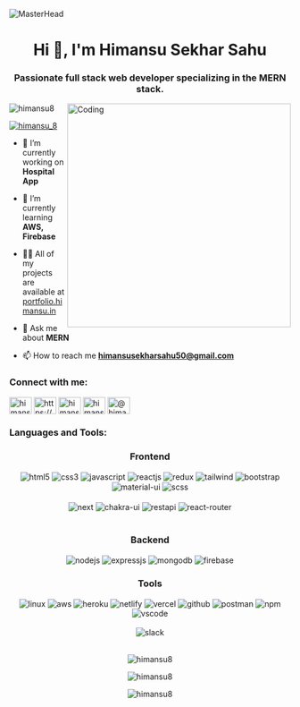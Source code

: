 ![MasterHead](https://user-images.githubusercontent.com/74038190/213910845-af37a709-8995-40d6-be59-724526e3c3d7.gif)

<h1 align="center">Hi 👋, I'm Himansu Sekhar Sahu</h1>
<h3 align="center">Passionate full stack web developer specializing in the MERN stack.</h3>
<img align="right" alt="Coding" width="400" src="https://cdn.dribbble.com/users/1162077/screenshots/3848914/programmer.gif">

<p align="left"> <img src="https://komarev.com/ghpvc/?username=himansu8&label=Profile%20views&color=0e75b6&style=flat" alt="himansu8" /> </p>

<p align="left"> <a href="https://twitter.com/himansu_8" target="blank"><img src="https://img.shields.io/twitter/follow/himansu_8?logo=twitter&style=for-the-badge" alt="himansu_8" /></a> </p>

- 🔭 I’m currently working on **Hospital App**

- 🌱 I’m currently learning **AWS, Firebase**

- 👨‍💻 All of my projects are available at [portfolio.himansu.in](https://portfolio.himansu.in)

- 💬 Ask me about **MERN**

- 📫 How to reach me **himansusekharsahu50@gmail.com**

<h3 align="left">Connect with me:</h3>
<p align="left">
<a href="https://twitter.com/himansu_8" target="blank"><img align="center" src="https://raw.githubusercontent.com/rahuldkjain/github-profile-readme-generator/master/src/images/icons/Social/twitter.svg" alt="himansu_8" height="30" width="40" /></a>
<a href="https://www.linkedin.com/in/himansu-sekhar-sahu-222b26140/" target="blank"><img align="center" src="https://raw.githubusercontent.com/rahuldkjain/github-profile-readme-generator/master/src/images/icons/Social/linked-in-alt.svg" alt="https://www.linkedin.com/in/himansu-sekhar-sahu-222b26140/" height="30" width="40" /></a>
<a href="https://fb.com/himansusekhar.sahu.56/" target="blank"><img align="center" src="https://raw.githubusercontent.com/rahuldkjain/github-profile-readme-generator/master/src/images/icons/Social/facebook.svg" alt="himansusekhar.sahu.56/" height="30" width="40" /></a>
<a href="https://instagram.com/himansusekhar_sahu/" target="blank"><img align="center" src="https://raw.githubusercontent.com/rahuldkjain/github-profile-readme-generator/master/src/images/icons/Social/instagram.svg" alt="himansusekhar_sahu/" height="30" width="40" /></a>
<a href="https://medium.com/@himansusekharsahu50" target="blank"><img align="center" src="https://raw.githubusercontent.com/rahuldkjain/github-profile-readme-generator/master/src/images/icons/Social/medium.svg" alt="@himansusekharsahu50" height="30" width="40" /></a>
</p>

<h3 align="left">Languages and Tools:</h3>
<div align="center">
 <div align="center"><h3 align="center">Frontend</h3>
<img src="https://img.shields.io/badge/html5-%23E34F26.svg?style=for-the-badge&logo=html5&logoColor=white" align="center" alt="html5">
<img src="https://img.shields.io/badge/css3-%231572B6.svg?style=for-the-badge&logo=css3&logoColor=white" align="center" alt="css3">
<img src="https://img.shields.io/badge/javascript-%23323330.svg?style=for-the-badge&logo=javascript&logoColor=%23F7DF1E" align="center" alt="javascript">
<img src="https://img.shields.io/badge/React-20232A?style=for-the-badge&logo=react&logoColor=61DAFB"  align="center" alt="reactjs" />
<img src="https://img.shields.io/badge/Redux-593D88?style=for-the-badge&logo=redux&logoColor=white"  align="center" alt="redux" />
<img src='https://img.shields.io/badge/Tailwind_CSS-%231a202c.svg?style=for-the-badge&logo=tailwind-css&logoColor=38b2ac' align='center' alt='tailwind' />
<img src='https://img.shields.io/badge/Bootstrap-%23563D7C.svg?style=for-the-badge&logo=bootstrap&logoColor=white' align='center' alt='bootstrap' />
<img src="https://img.shields.io/badge/Material%20UI-007FFF?style=for-the-badge&logo=mui&logoColor=white"  align="center" alt="material-ui"/>
<img src='https://img.shields.io/badge/SCSS-%23CC6699.svg?style=for-the-badge&logo=sass&logoColor=white' align='center' alt='scss' />
<br/>
<br/>
  <img src='https://img.shields.io/badge/Next-black?style=for-the-badge&logo=next.js&logoColor=white' align='center' alt='next' />
  <img src="https://img.shields.io/badge/chakra ui-%234ED1C5.svg?style=for-the-badge&logo=chakraui&logoColor=white" align="center" alt="chakra-ui"/>
  <img src="https://img.shields.io/badge/rest api-%23000000.svg?style=for-the-badge&logo=flask&logoColor=white" align="center" alt="restapi"/>
  <img src="https://img.shields.io/badge/React_Router-CA4245?style=for-the-badge&logo=react-router&logoColor=white"  align="center" alt="react-router" />
</div>
 <br/>
  <div align="center"><h3 align="center">Backend</h3> 
<img src="https://img.shields.io/badge/Node.js-339933?style=for-the-badge&logo=nodedotjs&logoColor=white" align="center" alt="nodejs" />
<img src="https://img.shields.io/badge/Express.js-000000?style=for-the-badge&logo=express&logoColor=white" align="center" alt="expressjs"/>
<img src="https://img.shields.io/badge/MongoDB-4EA94B?style=for-the-badge&logo=mongodb&logoColor=white" align="center" alt="mongodb"/>
    <img src="https://img.shields.io/badge/Firebase-%23FFCA28.svg?style=for-the-badge&logo=firebase&logoColor=black" align="center" alt="firebase"/>
    
 </div>
  
  <div align="center"><h3 align="center">Tools</h3> 
    <img src="https://img.shields.io/badge/Linux-%23FCC624.svg?style=for-the-badge&logo=linux&logoColor=black " align="center" alt="linux"/>
    <img src="https://img.shields.io/badge/AWS-%23232F3E.svg?style=for-the-badge&logo=amazon-aws&logoColor=white " align="center" alt="aws"/>
   <img src="https://img.shields.io/badge/heroku-%23430098.svg?style=for-the-badge&logo=heroku&logoColor=white" align="center" alt="heroku"/>
   <img src="https://img.shields.io/badge/netlify-%23000000.svg?style=for-the-badge&logo=netlify&logoColor=#00C7B7" align="center" alt="netlify"/>
   <img src="https://img.shields.io/badge/vercel-%23000000.svg?style=for-the-badge&logo=vercel&logoColor=white" align="center" alt="vercel"/>
<img src="https://img.shields.io/badge/GitHub-100000?style=for-the-badge&logo=github&logoColor=white"  align="center" alt="github"/>
<img src ="https://img.shields.io/badge/Postman-FF6C37?style=for-the-badge&logo=postman&logoColor=white" align="center" alt="postman">
<img src="https://img.shields.io/badge/NPM-%23000000.svg?style=for-the-badge&logo=npm&logoColor=white" align="center" alt="npm">
   <img src="https://img.shields.io/badge/Visual%20Studio-5C2D91.svg?style=for-the-badge&logo=visual-studio&logoColor=white" align="center" alt="vscode"/>
   <br/>
<br/>
   <img src="https://img.shields.io/badge/Slack-4A154B?style=for-the-badge&logo=slack&logoColor=white" align="center" alt="slack"/>
 </div>
</div>
<br/>
<div align="center">
  <p><img src="https://github-readme-stats.vercel.app/api/top-langs?username=himansu8&show_icons=true&locale=en&layout=compact" alt="himansu8" /></p>
  <p><img src="https://github-readme-stats.vercel.app/api?username=himansu8&show_icons=true&locale=en" alt="himansu8" /></p>
  <p><img src="https://github-readme-streak-stats.herokuapp.com/?user=himansu8&" alt="himansu8" /></p>
</div>
